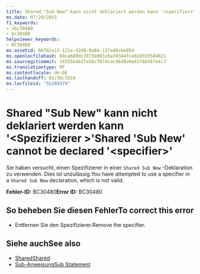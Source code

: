 ```yaml
---
title: Shared "Sub New" kann nicht deklariert werden kann '<specifier>"
ms.date: 07/20/2015
f1_keywords:
- vbc30480
- bc30480
helpviewer_keywords:
- BC30480
ms.assetid: 06781e13-121e-42d9-8a84-12fa46cbe05d
ms.openlocfilehash: 69ce609dc7873e003c6a70344fceb2d393584021
ms.sourcegitcommit: 14355b4b2fe5bcf874cac96d0a9e6376b567e4c7
ms.translationtype: MT
ms.contentlocale: de-DE
ms.lasthandoff: 01/30/2019
ms.locfileid: "55269379"
---
```

# <a name="shared-sub-new-cannot-be-declared-specifier"></a><span data-ttu-id="3be57-102">Shared "Sub New" kann nicht deklariert werden kann '\<Spezifizierer >'</span><span class="sxs-lookup"><span data-stu-id="3be57-102">Shared 'Sub New' cannot be declared '\<specifier>'</span></span>
<span data-ttu-id="3be57-103">Sie haben versucht, einen Spezifizierer in einer `Shared Sub New` -Deklaration zu verwenden. Dies ist unzulässig.</span><span class="sxs-lookup"><span data-stu-id="3be57-103">You have attempted to use a specifier in a `Shared Sub New` declaration, which is not valid.</span></span>  
  
 <span data-ttu-id="3be57-104">**Fehler-ID:** BC30480</span><span class="sxs-lookup"><span data-stu-id="3be57-104">**Error ID:** BC30480</span></span>  
  
## <a name="to-correct-this-error"></a><span data-ttu-id="3be57-105">So beheben Sie diesen Fehler</span><span class="sxs-lookup"><span data-stu-id="3be57-105">To correct this error</span></span>  
  
-   <span data-ttu-id="3be57-106">Entfernen Sie den Spezifizierer.</span><span class="sxs-lookup"><span data-stu-id="3be57-106">Remove the specifier.</span></span>  
  
## <a name="see-also"></a><span data-ttu-id="3be57-107">Siehe auch</span><span class="sxs-lookup"><span data-stu-id="3be57-107">See also</span></span>
- [<span data-ttu-id="3be57-108">Shared</span><span class="sxs-lookup"><span data-stu-id="3be57-108">Shared</span></span>](../../visual-basic/language-reference/modifiers/shared.md)
- [<span data-ttu-id="3be57-109">Sub-Anweisung</span><span class="sxs-lookup"><span data-stu-id="3be57-109">Sub Statement</span></span>](../../visual-basic/language-reference/statements/sub-statement.md)
